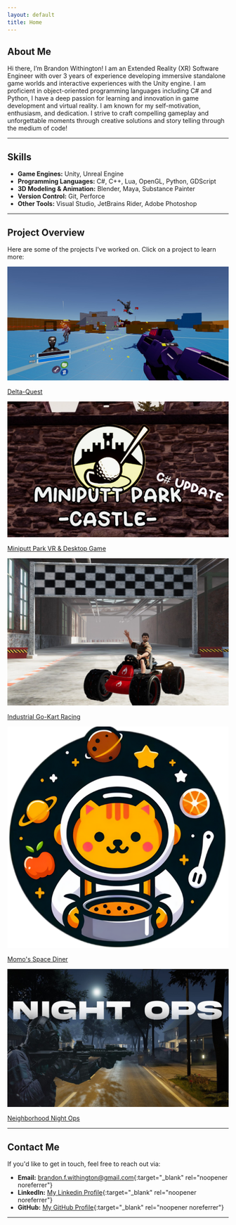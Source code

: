 ```yaml
---
layout: default
title: Home
---
```


## About Me

Hi there, I’m Brandon Withington! I am an Extended Reality (XR) Software Engineer with over 3 years of experience developing immersive standalone game worlds and interactive experiences with the Unity engine. I am proficient in object-oriented programming languages including C# and Python, I have a deep passion for learning and innovation in game development and virtual reality. I am known for my self-motivation, enthusiasm, and dedication. I strive to craft compelling gameplay and unforgettable moments through creative solutions and story telling through the medium of code!

---

## Skills

- **Game Engines:** Unity, Unreal Engine
- **Programming Languages:** C#, C++, Lua, OpenGL, Python, GDScript
- **3D Modeling & Animation:** Blender, Maya, Substance Painter
- **Version Control:** Git, Perforce
- **Other Tools:** Visual Studio, JetBrains Rider, Adobe Photoshop

---

## Project Overview

Here are some of the projects I've worked on. Click on a project to learn more:

<div class="project-grid">
    <div class="project">
        <a href="{{ site.baseurl }}/projects/Delta-Quest">
            <img src="assets/images/project1_4.jpg" alt="Project 1">
            <p>Delta-Quest</p>
        </a>
    </div>
    <div class="project">
        <a href="{{ site.baseurl }}/projects/MiniPutt">
            <img src="assets/images/project2.jpg" alt="Project 2">
            <p>Miniputt Park VR & Desktop Game</p>
        </a>
    </div>
    <div class="project">
        <a href="{{ site.baseurl }}/projects/Industrial-Go-Karts">
            <img src="assets/images/project3.jpg" alt="Project 3">
            <p>Industrial Go-Kart Racing</p>
        </a>
    </div>
        <div class="project">
        <a href="{{ site.baseurl }}/projects/Space-Diner">
            <img src="assets/images/Momo.png" alt="Project 4">
            <p>Momo's Space Diner</p>
        </a>
    </div>
    <div class="project">
        <a href="{{ site.baseurl }}/projects/Night-Ops">
            <img src="assets/images/NightOps_1.jpg" alt="Project 4">
            <p>Neighborhood Night Ops</p>
        </a>
    </div>
    <!-- Add more projects as needed -->
</div>

---


## Contact Me

If you'd like to get in touch, feel free to reach out via:

- **Email:** [brandon.f.withington@gmail.com](mailto:brandon.f.withington@gmail.com){:target="_blank" rel="noopener noreferrer"}
- **LinkedIn:** [My Linkedin Profile](https://www.linkedin.com/in/brandon-withington/){:target="_blank" rel="noopener noreferrer"}
- **GitHub:** [My GitHub Profile](https://github.com/BrandonW24){:target="_blank" rel="noopener noreferrer"}

---
